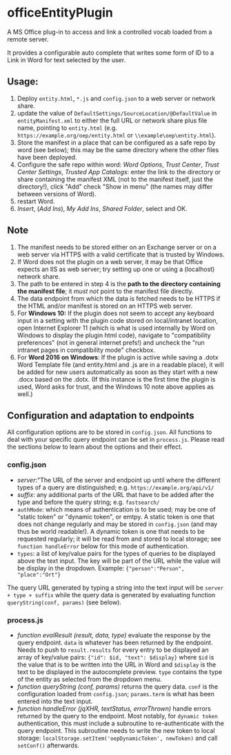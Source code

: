 # officeEntityPlugin
A MS Office plug-in to access and link a controlled vocab loaded from a remote server.

It provides a configurable auto complete that writes some form of ID to a Link in Word for text selected by the user.

## Usage:

1. Deploy `entity.html`, `*.js` and `config.json` to a web server or network share.
1. update the value of `DefaultSettings/SourceLocation/@DefaultValue` in `entityManifest.xml` to either the full URL or network share plus file name, pointing to `entity.html` (e.g. `https://example.org/oep/entity.html` or `\\example\oep\entity.html`).
2. Store the manifest in a place that can be configured as a safe repo by word (see below); this may be the same directory where the other files have been deployed.
2. Configure the safe repo within word:
    *Word Options*, *Trust Center*, *Trust Center Settings*, *Trusted App Catalogs*:
    enter the link to the directory or share containing the manifest XML (not to the manifest itself, just the directory!), click "Add"
    check "Show in menu" (the names may differ between versions of Word).
3. restart Word.
3. *Insert*, (*Add Ins*), *My Add Ins*, *Shared Folder*, select and OK.

## Note

1. The manifest needs to be stored either on an Exchange server or on a web server via HTTPS with a valid certificate that is trusted by Windows.
1. If Word does not the plugin on a web server, it may be that Office expects an IIS as web server; try setting up one or using a (localhost) network share.
1. The path to be entered in step 4 is the __path to the directory containing the manifest file__; it *must not* point to the manifest file directly.
1. The data endpoint from which the data is fetched needs to be HTTPS if the HTML and/or manifest is stored on an HTTPS web server.
1. For **Windows 10:** If the plugin does not seem to accept any keyboard input in a setting with the plugin code stored on local/intranet location, open Internet Explorer 11 (which is what is used internally by Word on Windows to display the plugin html code), navigate to "compatibility preferences" (not in general internet prefs!) and uncheck the "run intranet pages in compatibility mode" checkbox.
1. For **Word 2016 on Windows**: If the plugin is active while saving a .dotx Word Template file (and entity.html and .js are in a readable place), it will be added for new users automatically as soon as they start with a new .docx based on the .dotx. (If this instance is the first time the plugin is used, Word asks for trust, and the Windows 10 note above applies as well.)

## Configuration and adaptation to endpoints

All configuration options are to be stored in `config.json`. All functions to deal with your specific query endpoint can
be set in `process.js`. Please read the sections below to learn about the options and their effect.

### config.json

* *server*:"The URL of the server and endpoint up until where the different types of a query are distinguished; e.g.
  `https://example.org/api/v1/`
* *suffix*: any additional parts of the URL that have to be added after the type and before the query string; e.g.
  `fastsearch/`
* `authMode`: which means of authentication is to be used; may be one of "static token" or "dynamic token", or emtpy.
  A static token is one that does not change regularly and may be stored in `config.json` (and may thus be world
  readable!). A dynamic token is one that needs to be requested regularly; it will be read from and stored to local
  storage; see `function handleError` below for this mode of authentication.
* `types`: a list of key/value pairs for the types of queries to be displayed above the text input. The key will be part
  of the URL while the value will be display in the dropdown. Example: `{"person":"Person", "place":"Ort"}`

The query URL generated by typing a string into the text input will be `server + type + suffix` while the query data is
generated by evaluating function `queryString(conf, params)` (see below).

### process.js

* *function evalResult (result, data, type)* evaluate the response by the query endpoint. `data` is whatever has been returned
  by the endpoint. Needs to push to `result.results` for every entry to be displayed an array of key/value pairs:
  `{"id": $id, "text": $display}` where `$id` is the value that is to be written into the URL in Word and `$display` is
  the text to be displayed in the autocomplete preview. `type` contains the type of the entity as selected from the
  dropdown menu.
* *function queryString (conf, params)* returns the query data. `conf` is the configuration loaded from `config.json`;
  `params.term` is what has been entered into the text input.
* *function handleError (jqXHR, textStatus, errorThrown)* handle errors returned by the query to the endpoint. Most
  notably, for `dynamic token` authentication, this must include a subroutine to re-authenticate with the query endpoint.
  This subroutine needs to write the new token to local storage: `localStorage.setItem('oepDynamicToken', newToken)`
  and call `setConf()` afterwards.